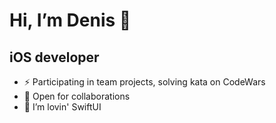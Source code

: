 # Hi, I’m Denis 👋

## iOS developer
- ⚡ Participating in team projects, solving kata on CodeWars
- 🤝 Open for collaborations
- 💞️ I’m lovin' SwiftUI 
